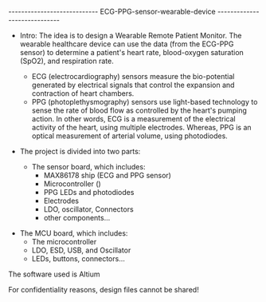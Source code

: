 

---------------------------- ECG-PPG-sensor-wearable-device -----------------------------

* Intro:
The idea is to design a Wearable Remote Patient Monitor.
The wearable healthcare device can use the data (from the ECG-PPG sensor) to determine a patient's heart rate, blood-oxygen saturation (SpO2), and respiration rate.

   - ECG (electrocardiography) sensors measure the bio-potential generated by electrical signals that control the expansion and contraction of heart chambers.
   - PPG (photoplethysmography) sensors use light-based technology to sense the rate of blood flow as controlled by the heart's pumping action.
In other words, ECG is a measurement of the electrical activity of the heart, using multiple electrodes. Whereas, PPG is an optical measurement of arterial volume, using photodiodes.


* The project is divided into two parts:
  + The sensor board, which includes:
    - MAX86178 ship (ECG and PPG sensor)
    - Microcontroller ()
    - PPG LEDs and photodiodes
    - Electrodes
    - LDO, oscillator, Connectors 
    - other components...
 + The MCU board, which includes:
    - The microcontroller
    - LDO, ESD, USB, and Oscillator
    - LEDs, buttons, connectors...

The software used is Altium

For confidentiality reasons, design files cannot be shared!
